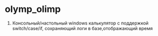 # olymp_olimp
1. Консольный/настольный windows калькулятор с поддержкой switch/case/if, сохраняющий логи в базе,отображающий время

